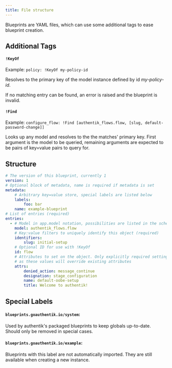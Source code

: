 ```yaml
---
title: File structure
---
```


Blueprints are YAML files, which can use some additional tags to ease blueprint creation.

## Additional Tags

#### `!KeyOf`

Example: `policy: !KeyOf my-policy-id`

Resolves to the primary key of the model instance defined by id *my-policy-id*.

If no matching entry can be found, an error is raised and the blueprint is invalid.

#### `!Find`

Example: `configure_flow: !Find [authentik_flows.flow, [slug, default-password-change]]`

Looks up any model and resolves to the the matches' primary key.
First argument is the model to be queried, remaining arguments are expected to be pairs of key=value pairs to query for.


## Structure

```yaml
# The version of this blueprint, currently 1
version: 1
# Optional block of metadata, name is required if metadata is set
metadata:
    # Arbitrary key=value store, special labels are listed below
    labels:
        foo: bar
    name: example-blueprint
# List of entries (required)
entries:
  - # Model in app.model notation, possibilities are listed in the schema (required)
    model: authentik_flows.flow
    # Key:value filters to uniquely identify this object (required)
    identifiers:
        slug: initial-setup
    # Optional ID for use with !KeyOf
    id: flow
    # Attributes to set on the object. Only explicitly required settings should be stated
    # as these values will override existing attributes
    attrs:
        denied_action: message_continue
        designation: stage_configuration
        name: default-oobe-setup
        title: Welcome to authentik!
```

## Special Labels

#### `blueprints.goauthentik.io/system`:

Used by authentik's packaged blueprints to keep globals up-to-date. Should only be removed in special cases.

#### `blueprints.goauthentik.io/example`:

Blueprints with this label are not automatically imported. They are still available when creating a new instance.
